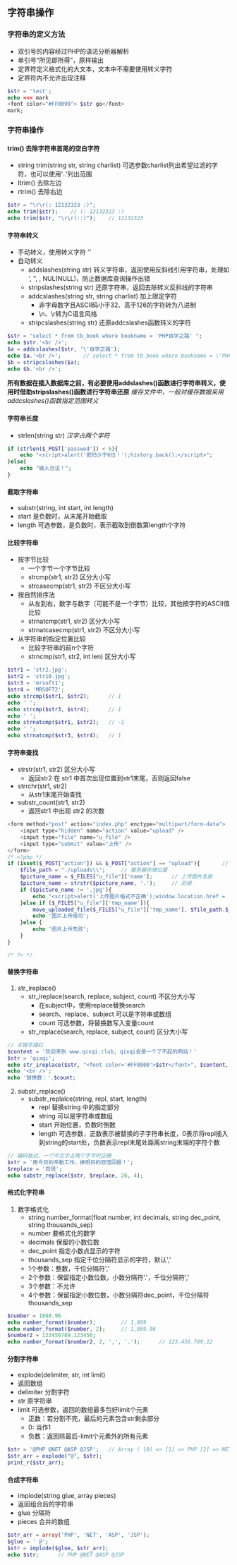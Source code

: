 ## 字符串操作
### 字符串的定义方法
* 双引号的内容经过PHP的语法分析器解析
* 单引号“所见即所得”，原样输出
* 定界符定义格式化的大文本，文本中不需要使用转义字符
* 定界符内不允许出现注释
```php
$str = 'test';
echo <<< mark
<font color="#FF0099"> $str go</font>
mark;
```

### 字符串操作
#### trim() 去除字符串首尾的空白字符
* string trim(string str, string charlist) 可选参数charlist列出希望过滤的字符，也可以使用'..'列出范围
* ltrim() 去除左边
* rtrim() 去除右边
```php
$str = "\r\r(: 12132323 :)";
echo trim($str);    // (: 12132323 :)
echo trim($str, "\r\r(::)");    // 12132323
```
#### 字符串转义
* 手动转义，使用转义字符 '\'
* 自动转义
    * addslashes(string str)    转义字符串，返回使用反斜线引用字符串，处理如 ', ", \, NUL(NULL)，防止数据库查询操作出错
    * stripslashes(string str)  还原字符串，返回去除转义反斜线的字符串
    * addcslashes(string str, string charlist)     加上限定字符
        * 非字母数字且ASCII码小于32、高于126的字符转为八进制
        * \n、\r转为C语言风格
    * stripcslashes(string str) 还原addcslashes函数转义的字符
```php
$str = "select * from tb_book where bookname = 'PHP自学之路' ";
echo $str.'<br />';
$a = addcslashes($str, '\'自学之路');
echo $a.'<br />';       // select * from tb_book where bookname = \'PHP\350\207\252\345\255\246\344\271\213\350\267\257\' 
$b = stripcslashes($a);
echo $b.'<br />';
```
**所有数据在插入数据库之前，有必要使用addslashes()函数进行字符串转义，使用时借助stripslashes()函数进行字符串还原**
*缓存文件中，一般对缓存数据采用addcslashes()函数指定范围转义*
#### 字符串长度
* strlen(string str)
*汉字占两个字符*
```php
if (strlen($_POST['passwod']) < 6){
    echo "<script>alert('密码少于6位！');history.back();</script>";
}else{
    echo "输入合法！";
}
```
#### 截取字符串
* substr(string, int start, int length)
* start 是负数时，从末尾开始截取
* length 可选参数，是负数时，表示截取到倒数第length个字符
#### 比较字符串
* 按字节比较
    * 一个字节一个字节比较
    * strcmp(str1, str2)        区分大小写
    * strcasecmp(str1, str2)    不区分大小写
* 按自然排序法
    * 从左到右，数字与数字（可能不是一个字节）比较，其他按字符的ASCII值比较
    * strnatcmp(str1, str2)     区分大小写
    * strnatcasecmp(str1, str2) 不区分大小写
* 从字符串的指定位置比较
    * 比较字符串的前n个字符
    * strncmp(str1, str2, int len)  区分大小写
```php
$str1 = 'str2.jpg';
$str2 = 'str10.jpg';
$str3 = 'mrsoft1';
$str4 = 'MRSOFT2';
echo strcmp($str1, $str2);      // 1
echo ' ';
echo strcmp($str3, $str4);      // 1
echo ' ';
echo strnatcmp($str1, $str2);   // -1
echo ' ';
echo strnatcmp($str3, $str4);   // 1
```
#### 字符串查找
* strstr(str1, str2)    区分大小写
    * 返回str2 在 str1 中首次出现位置到str1末尾，否则返回false
* strrchr(str1, str2)
    * 从str1末尾开始查找
* substr_count(str1, str2)
    * 返回str1 中出现 str2 的次数
```php
<form method="post" action="index.php" enctype="multipart/form-data">
    <input type="hidden" name="action" value="upload" />
    <input type="file" name="u_file" />
    <input type="submit" value="上传" />
</form>
/* <?php */
if (isset($_POST["action"]) && $_POST["action"] == "upload"){       // 判断提交是否为空
    $file_path = "./uploads\\";     // 服务器存储位置
    $picture_name = $_FILES["u_file"]['name'];      // 上传图片名称
    $picture_name = strstr($picture_name, '.');     // 后缀
    if ($picture_name != '.jpg'){
        echo "<script>alert('上传图片格式不正确');window.location.href = 'index.php';</script>";
    }else if ($_FILES["u_file"]['tmp_name']){
        move_uploaded_file($_FILES["u_file"]['tmp_name'], $file_path.$_FILES['u_file']['name']);    // 执行图片上传
        echo '图片上传成功';
    }else {
        echo '图片上传失败';
    }
}

/* ?> */
```
#### 替换字符串
1. str_ireplace()
    * str_ireplace(search, replace, subject, count) 不区分大小写
        * 在subject中，使用replace替换search
        * search、replace、subject 可以是字符串或数组
        * count 可选参数，将替换数写入变量count
    * str_replace(search, replace, subject, count) 区分大小写
```php
// 关键字描红
$content = '欢迎来到 www.qixqi.club, qixqi会是一个了不起的网站！'
$str = 'qixqi';
echo str_ireplace($str, "<font color='#FF0000'>$str</font>", $content, $count);
echo '<br />';
echo '替换数：'.$count;
```
2. substr_replace()
    * substr_replalce(string, repl, start, length)
        * repl 替换string 中的指定部分
        * string 可以是字符串或数组
        * start 开始位置，负数时倒数
        * length 可选参数，正数表示被替换的子字符串长度，0表示将repl插入到string的start处，负数表示repl末尾处距离string末端的字符个数
```php
// 编码格式，一个中文字占两个字节时正确
$str = '用今日的辛勤工作，换明日的双倍回报！';
$replace = '百倍';
echo substr_replace($str, $replace, 26, 4);
```
#### 格式化字符串
1. 数字格式化
    * string number_format(float number, int decimals, string dec_point, string thousands_sep)
    * number 要格式化的数字
    * decimals 保留的小数位数
    * dec_point 指定小数点显示的字符
    * thousands_sep 指定千位分隔符显示的字符，默认','
    * 1个参数：整数，千位分隔符','
    * 2个参数：保留指定小数位数，小数分隔符'.'，千位分隔符','
    * 3个参数：不允许
    * 4个参数：保留指定小数位数，小数分隔符dec_point，千位分隔符thousands_sep
```php
$number = 1868.96
echo number_format($number);        // 1,869
echo number_format($number, 2);     // 1,869.96
$number2 = 123456789.123456;
echo number_format($number2, 2, ',', '.');      // 123.456.789,12
```
#### 分割字符串
* explode(delimiter, str, int limit)
* 返回数组
* delimiter 分割字符
* str 原字符串
* limit 可选参数，返回的数组最多包好limit个元素
    * 正数：若分割不完，最后的元素包含str剩余部分
    * 0: 当作1
    * 负数：返回除最后-limit个元素外的所有元素
```php
$str = '@PHP @NET @ASP @JSP';   // Array ( [0] => [1] => PHP [2] => NET [3] => ASP [4] => JSP )
$str_arr = explode("@", $str);
print_r($str_arr);
```
#### 合成字符串
* implode(string glue, array pieces)
* 返回组合后的字符串
* glue 分隔符
* pieces 合并的数组
```php
$str_arr = array('PHP', 'NET', 'ASP', 'JSP');
$glue = ' @';
$str = implode($glue, $str_arr);
echo $str;      // PHP @NET @ASP @JSP
```

